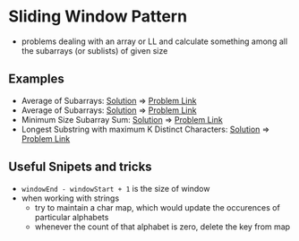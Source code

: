 # Sliding Window Pattern

- problems dealing with an array or LL and calculate something among all the subarrays (or sublists) of given size

## Examples

- Average of Subarrays: [Solution](/src/sliding-window/average-of-subarrays.ts) => [Problem Link](https://leetcode.com/problems/maximum-average-subarray-i/)
- Average of Subarrays: [Solution](/src/sliding-window/average-of-subarrays.ts) => [Problem Link](https://leetcode.com/problems/maximum-average-subarray-i/)
- Minimum Size Subarray Sum: [Solution](/src/sliding-window/smallest-subarray-sum.ts) => [Problem Link](https://leetcode.com/problems/minimum-size-subarray-sum/)
- Longest Substring with maximum K Distinct Characters: [Solution](/src/sliding-window/longest-substring-with-k-distinct-chars.ts) => [Problem Link](https://www.educative.io/courses/grokking-the-coding-interview/YQQwQMWLx80)

## Useful Snipets and tricks

- `windowEnd - windowStart + 1` is the size of window
- when working with strings
  - try to maintain a char map, which would update the occurences of particular alphabets
  - whenever the count of that alphabet is zero, delete the key from map

